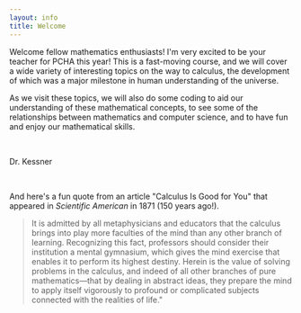 ```yaml
---
layout: info
title: Welcome
---
```


Welcome fellow mathematics enthusiasts!  I'm very excited to be your teacher
for PCHA this year!  This is a fast-moving course, and we will cover a wide
variety of interesting topics on the way to calculus, the development of which
was a major milestone in human understanding of the universe.

As we visit these topics, we will also do some coding to aid our understanding
of these mathematical concepts, to see some of the relationships between
mathematics and computer science, and to have fun and enjoy our mathematical
skills.

<br/>

Dr. Kessner

<br/>

And here's a fun quote from an article "Calculus Is Good for You"
that appeared in _Scientific American_ in 1871 (150 years ago!).

> It is admitted by all metaphysicians and educators that the calculus brings
> into play more faculties of the mind than any other branch of learning.
> Recognizing this fact, professors should consider their institution a mental
> gymnasium, which gives the mind exercise that enables it to perform its highest
> destiny. Herein is the value of solving problems in the calculus, and indeed of
> all other branches of pure mathematics—that by dealing in abstract ideas, they
> prepare the mind to apply itself vigorously to profound or complicated subjects
> connected with the realities of life."



